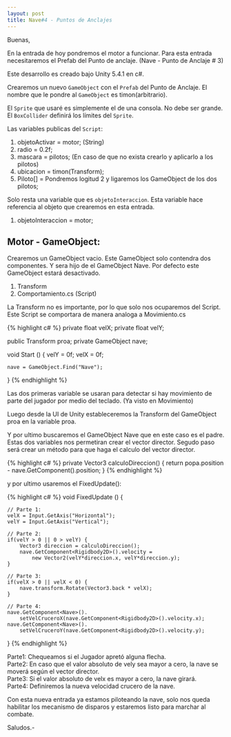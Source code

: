 ```yaml
---
layout: post
title: Nave#4 - Puntos de Anclajes
---
```


Buenas,

En la entrada de hoy pondremos el motor a funcionar.
Para esta entrada necesitaremos el Prefab del Punto de anclaje. (Nave - Punto de Anclaje # 3)

Este desarrollo es creado bajo Unity 5.4.1 en c#.

Crearemos un nuevo `GameObject` con el `Prefab` del Punto de Anclaje.
El nombre que le pondre al `GameObject` es timon(arbitrario).

El `Sprite` que usaré es simplemente el de una consola. No debe ser grande.
El `BoxCollider` definirá los límites del `Sprite`.

Las variables publicas del `Script`:

1. objetoActivar = motor; (String)
2. radio = 0.2f;
3. mascara = pilotos; (En caso de que no exista crearlo y aplicarlo a los pilotos)
4. ubicacion = timon(Transform);
5. Piloto[] = Pondremos logitud 2 y ligaremos los GameObject de los dos pilotos;

Solo resta una variable que es `objetoInteraccion`. Esta variable hace referencia
al objeto que crearemos en esta entrada.

1. objetoInteraccion = motor;

<h2>Motor - GameObject:</h2>

Crearemos un GameObject vacio.
Este GameObject solo contendra dos componentes. Y sera hijo de el
GameObject Nave. Por defecto este GameObject estará desactivado.

1. Transform
2. Comportamiento.cs (Script)

La Transform no es importante, por lo que solo nos ocuparemos del
Script. Este Script se comportara de manera analoga a Movimiento.cs

{% highlight c# %}
private float velX;
private float velY;

public Transform proa;
private GameObject nave;

void Start () {
	velY = 0f;
	velX = 0f;

	nave = GameObject.Find("Nave");
}
{% endhighlight %}

Las dos primeras variable se usaran para detectar si hay movimiento
de parte del jugador por medio del teclado. (Ya visto en Movimiento)

Luego desde la UI de Unity estableceremos la Transform del GameObject proa en la variable
proa.

Y por ultimo buscaremos el GameObject Nave que en este caso es el padre. Estas
dos variables nos permetiran crear el vector director.
Segudo paso será crear un método para que haga el calculo del vector director.

{% highlight c# %}
private Vector3 calculoDireccion() {
	return popa.position - nave.GetComponent<Transform>().position;
}
{% endhighlight %}

y por ultimo usaremos el FixedUpdate():

{% highlight c# %}
void FixedUpdate () {

	// Parte 1:
	velX = Input.GetAxis("Horizontal");
	velY = Input.GetAxis("Vertical");

	// Parte 2:
	if(velY > 0 || 0 > velY) {
		Vector3 direccion = calculoDireccion();
		nave.GetComponent<Rigidbody2D>().velocity =
			new Vector2(velY*direccion.x, velY*direccion.y);
	}

	// Parte 3:
	if(velX > 0 || velX < 0) {
		nave.transform.Rotate(Vector3.back * velX);
	}

	// Parte 4:
	nave.GetComponent<Nave>().
		setVelCruceroX(nave.GetComponent<Rigidbody2D>().velocity.x);
	nave.GetComponent<Nave>().
		setVelCruceroY(nave.GetComponent<Rigidbody2D>().velocity.y);

}
{% endhighlight %}

Parte1: Chequeamos si el Jugador apretó alguna flecha.<br>
Parte2: En caso que el valor absoluto de vely sea mayor a cero, la nave se moverá según el vector director.<br>
Parte3: Si el valor absoluto de velx es mayor a cero, la nave girará.<br>
Parte4: Definiremos la nueva velocidad crucero de la nave.<br>

Con esta nueva entrada ya estamos piloteando la nave, solo nos queda habilitar los mecanismo de disparos
y estaremos listo para marchar al combate.

Saludos.-
